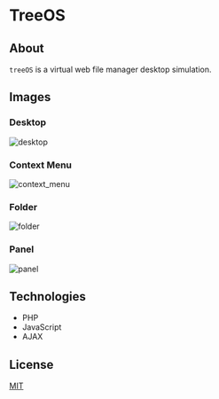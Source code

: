 # TreeOS
## About
`treeOS` is a virtual web file manager desktop simulation. 

## Images
### Desktop
![desktop](https://github.com/emirhanyener/treeOS/blob/master/project_images/desktop.PNG)
### Context Menu
![context_menu](https://github.com/emirhanyener/treeOS/blob/master/project_images/context_menu.PNG)
### Folder
![folder](https://github.com/emirhanyener/treeOS/blob/master/project_images/folder.PNG)
### Panel
![panel](https://github.com/emirhanyener/treeOS/blob/master/project_images/change_background_panel.PNG)


## Technologies
- PHP
- JavaScript
- AJAX

## License
[MIT](LICENSE)